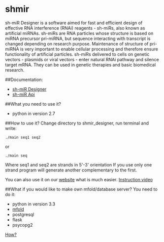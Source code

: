 shmir
=====

sh-miR Designer is a software aimed for fast and efficient design of effective RNA interference (RNAi) reagents - sh-miRs, also known as artificial miRNAs. sh-miRs are RNA particles whose structure is based on miRNA precursor pri-miRNA, but sequence interacting with transcript is changed depending on research purpose. Maintenance of structure of pri-miRNA is very important to enable cellular processing and therefore ensure functionality of artificial particles. sh-miRs delivered to cells on genetic vectors - plasmids or viral vectors - enter natural RNAi pathway and silence target mRNA. They can be used in genetic therapies and basic biomedical research.

##Documentation:
* [sh-miR Designer](http://shmir-designer.readthedocs.org/)
* [sh-miR Api](http://shmir-api.rtfd.org)

##What you need to use it?
* python in version 2.7

##How to use it?
Change directory to shmir_designer, run terminal and write:
```
./main seq1 seq2
```
or
```
./main seq
```
Where seq1 and seq2 are strands in 5'-3' orientation
If you use only one strand program will generate another complementary to the first.

You can also use it on our [website](http://shmir.pycircle.org) what is much easier.
[Instruction video](http://youtu.be/bZrlwx_D_8s)

##What if you would like to make own mfold/database server?
You need to do it:
* python in version 3.3
* [mfold](http://mfold.rna.albany.edu/?q=mfold/mfold-references)
* postgresql
* flask
* psycopg2

[How?](shmir_api/README.md)
